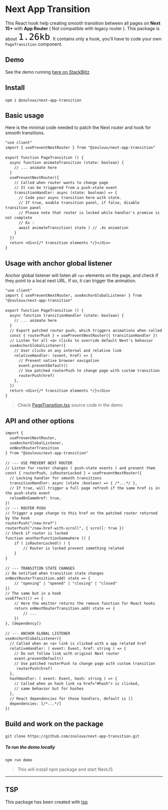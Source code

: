 # Next App Transition

This React hook help creating smooth transition between all pages on **Next 15+** with **App Router** ( Not compatible with legacy router ).
This package is about <picture style="display: inline-block"><source media="(prefers-color-scheme: dark)" srcset="./reports/total-dark.svg"><img src="./reports/total-light.svg"></picture>.
It contains only a hook, you'll have to code your own `PageTransition` component.

## Demo

See the demo running [here on StackBlitz](https://stackblitz.com/~/github.com/zouloux/next-app-transition)

## Install

`npm i @zouloux/next-app-transition`

## Basic usage

Here is the minimal code needed to patch the Next router and hook for smooth transitions.

```tsx
"use client"
import { usePreventNextRouter } from "@zouloux/next-app-transition"

export function PageTransition () {
  async function animateTransition (state: boolean) {
    // ... animate here
  }
  usePreventNextRouter({
    // Called when router wants to change page
    // It can be triggered from a push-state event
    transitionHandler: async (state: boolean) => {
      // Code your async transition here with state.
	  // If true, enable transition panel, if false, disable transition panel
	  // Please note that router is locked while handler's promise is not complete
	  // Ex :
	  await animateTransition( state ) // .4s animation
    }
  })
  return <div>{/* transition elements */}</div>
}
```

## Usage with anchor global listener

Anchor global listener will listen all `<a>` elements on the page, and check if they point to a local
next URL. If so, it can trigger the animation.

```tsx
"use client"
import { usePreventNextRouter, useAnchorGlobalListener } from "@zouloux/next-app-transition"

export function PageTransition () {
  async function transitionHandler (state: boolean) {
    // ... animate here
  }
  // Export patched router push, which triggers animations when called
  const { routerPush } = usePreventNextRouter({ transitionHandler })
  // Listen for all <a> clicks to override default Next's behavior
  useAnchorGlobalListener({
    // User clicks on any internal and relative link
    relativeHandler: (event, href) => {
      // Prevent native browser navigation
      event.preventDefault()
      // Use patched routerPush to change page with custom transition
      routerPush(href)
    },
  })
  return <div>{/* transition elements */}</div>
}
```

> Check [PageTransition.tsx](./demo/components/PageTransition.tsx) source code in the demo


## API and other options

```tsx
import {
  usePreventNextRouter,
  useAnchorGlobalListener,
  onNextRouterTransition
} from "@zouloux/next-app-transition"

// --- USE PREVENT NEXT ROUTER
// Listen for router changes ( push-state events ) and prevent them
const { routerPush, isRouterLocked } = usePreventNextRouter({
  // Locking handler for smooth transitions
  transitionHandler: async (state :boolean) => { /*...*/ },
  // If true, will trigger a full page refresh if the same href is in the push-state event
  reloadOnSameHref: true,
})
// --- ROUTER PUSH
// Trigger a page change to this href on the patched router returned by the hook
routerPush("/new-href")
routerPush("/new-href-with-scroll", { scroll: true })
// Check if router is locked
function anotherFunctionSomewhere () {
	if ( isRouterLocked() ) {
		// Router is locked prevent something related
	}
}

// --- TRANSITION STATE CHANGES
// Be notified when transition state changes
onNextRouterTransition.add( state => {
	// "opening" | "opened" | "closing" | "closed"
})
// The same but in a hook
useEffect(() => {
	// Here the emitter returns the remove function for React hooks
	return onNextRouterTransition.add( state => {
		// ...
	})
}, [dependency])

// --- ANCHOR GLOBAL LISTENER
useAnchorGlobalListener({
  // Called when an <a> link is clicked with a app related href
  relativeHandler: ( event: Event, href: string ) => {
    // Do not follow link with original Next router
    event.preventDefault()
    // Use patched routerPush to change page with custom transition
     routerPush(href)
  },
  hashHandler: ( event: Event, hash: string ) => {
    // Called when an hash link <a href="#hash"> is clicked,
	// same behavior but for hashes
  },
  // React dependencies for those handlers, default is []
  dependencies: [/*...*/]
})
```

## Build and work on the package

```
git clone https://github.com/zouloux/next-app-transition.git
```

##### To run the demo locally

```
npm run demo
```

> This will install npm package and start NextJS


---
## TSP
This package has been created with [tsp](https://github.com/reflex-stack/tsp)
